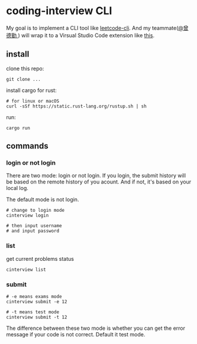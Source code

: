 # coding-interview CLI

My goal is to implement a CLI tool like [leetcode-cli](https://github.com/skygragon/leetcode-cli). And my teammate([@曾德勤
](https://github.com/Zendq1998)) will wrap it to a 
Virsual Studio Code extension like [this](https://github.com/jdneo/vscode-leetcode).

## install

clone this repo:
```
git clone ...
```

install cargo for rust:
```
# for linux or macOS
curl -sSf https://static.rust-lang.org/rustup.sh | sh
```

run:
```
cargo run
```

## commands

### login or not login
There are two mode: login or not login. If you login, the submit history will be based on the remote history of you acount. And if not, it's based on your local log.

The default mode is not login.

```
# change to login mode
cinterview login

# then input username
# and input password
```
### list
get current problems status
```
cinterview list
```

### submit

```
# -e means exams mode
cinterview submit -e 12

# -t means test mode
cinterview submit -t 12
```

The difference between these two mode is whether you can get the error message if your code is not correct. Default it test mode.

